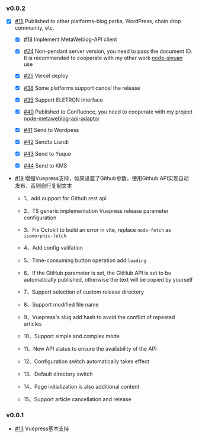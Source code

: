 ### v0.0.2

- [X] [#15](https://github.com/terwer/src-sy-post-publisher/issues/15) Published to other platforms-blog parks,
  WordPress, chain drop community, etc.

    - [x] [#18](https://github.com/terwer/src-sy-post-publisher/issues/18) Implement MetaWeblog-API client

    - [x] [#24](https://github.com/terwer/src-sy-post-publisher/issues/24) Non-pendant server version, you need to pass
      the document ID. It is recommended to cooperate with my other
      work [node-siyuan](https://github.com/terwer/node-siyuan) use

    - [x] [#25](https://github.com/terwer/src-sy-post-publisher/issues/25) Vercel deploy

    - [X] [#38](https://github.com/terwer/src-sy-post-publisher/issues/38) Some platforms support cancel the release

    - [X] [#39](https://github.com/terwer/src-sy-post-publisher/issues/39) Support ELETRON interface

    - [X] [#40](https://github.com/terwer/src-sy-post-publisher/issues/40) Published to Confluence, you need to
      cooperate with my project [node-metaweblog-api-adaptor](https://github.com/terwer/node-metaweblog-api-adaptor)

    - [x] [#41](https://github.com/terwer/src-sy-post-publisher/issues/41) Send to Wordpess

    - [x] [#42](https://github.com/terwer/src-sy-post-publisher/issues/42) Sendto Liandi

    - [x] [#43](https://github.com/terwer/src-sy-post-publisher/issues/43) Send to Yuque

    - [x] [#44](https://github.com/terwer/src-sy-post-publisher/issues/44) Send to KMS

- [#19](https://github.com/terwer/src-sy-post-publisher/issues/19) 增强Vuepress支持，如果设置了Github参数，使用Github
  API实现自动发布，否则自行复制文本

    - 1、add aupport for Github rest api

    - 2、TS generic implementation Vuepress release parameter configuration

    - 3、Fix Octokit to build an error in vite, replace `node-fetch` as `isomorphic-fetch`

    - 4、Add config valifation

    - 5、Time-consuming button operation add `loading`

    - 6、If the GitHub parameter is set, the GitHub API is set to be automatically published, otherwise the text will be
      copied by yourself

    - 7、Support selection of custom release directory

    - 8、Support modified file name

    - 9、Vuepress's slug add hash to avoid the conflict of repeated articles

    - 10、Support simple and complex mode

    - 11、New API status to ensure the availability of the API

    - 12、Configuration switch automatically takes effect

    - 13、Default directory switch

    - 14、Page initialization is also additional content

    - 15、Support article cancellation and release

### v0.0.1

- [#13](https://github.com/terwer/src-sy-post-publisher/issues/13) Vuepress基本支持
